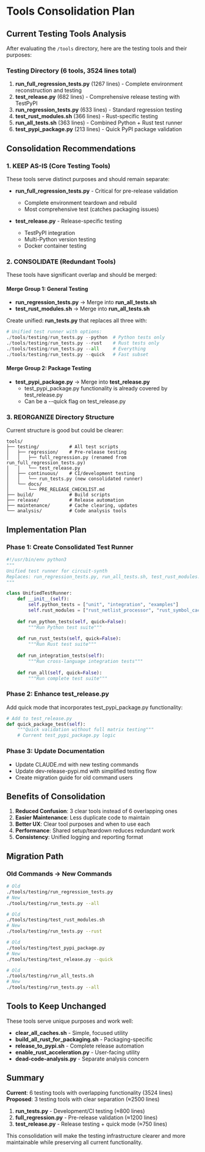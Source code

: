 # Tools Consolidation Plan

## Current Testing Tools Analysis

After evaluating the `/tools` directory, here are the testing tools and their purposes:

### Testing Directory (6 tools, 3524 lines total)
1. **run_full_regression_tests.py** (1267 lines) - Complete environment reconstruction and testing
2. **test_release.py** (682 lines) - Comprehensive release testing with TestPyPI
3. **run_regression_tests.py** (633 lines) - Standard regression testing
4. **test_rust_modules.sh** (366 lines) - Rust-specific testing
5. **run_all_tests.sh** (363 lines) - Combined Python + Rust test runner
6. **test_pypi_package.py** (213 lines) - Quick PyPI package validation

## Consolidation Recommendations

### 1. KEEP AS-IS (Core Testing Tools)
These tools serve distinct purposes and should remain separate:

- **run_full_regression_tests.py** - Critical for pre-release validation
  - Complete environment teardown and rebuild
  - Most comprehensive test (catches packaging issues)
  
- **test_release.py** - Release-specific testing
  - TestPyPI integration
  - Multi-Python version testing
  - Docker container testing

### 2. CONSOLIDATE (Redundant Tools)
These tools have significant overlap and should be merged:

#### Merge Group 1: General Testing
- **run_regression_tests.py** → Merge into **run_all_tests.sh**
- **test_rust_modules.sh** → Merge into **run_all_tests.sh**

Create unified: **run_tests.py** that replaces all three with:
```python
# Unified test runner with options:
./tools/testing/run_tests.py --python  # Python tests only
./tools/testing/run_tests.py --rust    # Rust tests only  
./tools/testing/run_tests.py --all     # Everything
./tools/testing/run_tests.py --quick   # Fast subset
```

#### Merge Group 2: Package Testing
- **test_pypi_package.py** → Merge into **test_release.py**
  - test_pypi_package.py functionality is already covered by test_release.py
  - Can be a --quick flag on test_release.py

### 3. REORGANIZE Directory Structure
Current structure is good but could be clearer:

```
tools/
├── testing/           # All test scripts
│   ├── regression/    # Pre-release testing
│   │   ├── full_regression.py (renamed from run_full_regression_tests.py)
│   │   └── test_release.py
│   ├── continuous/    # CI/development testing
│   │   └── run_tests.py (new consolidated runner)
│   └── docs/
│       └── PRE_RELEASE_CHECKLIST.md
├── build/             # Build scripts
├── release/           # Release automation
├── maintenance/       # Cache clearing, updates
└── analysis/          # Code analysis tools
```

## Implementation Plan

### Phase 1: Create Consolidated Test Runner
```python
#!/usr/bin/env python3
"""
Unified test runner for circuit-synth
Replaces: run_regression_tests.py, run_all_tests.sh, test_rust_modules.sh
"""

class UnifiedTestRunner:
    def __init__(self):
        self.python_tests = ["unit", "integration", "examples"]
        self.rust_modules = ["rust_netlist_processor", "rust_symbol_cache", ...]
        
    def run_python_tests(self, quick=False):
        """Run Python test suite"""
        
    def run_rust_tests(self, quick=False):
        """Run Rust test suite"""
        
    def run_integration_tests(self):
        """Run cross-language integration tests"""
        
    def run_all(self, quick=False):
        """Run complete test suite"""
```

### Phase 2: Enhance test_release.py
Add quick mode that incorporates test_pypi_package.py functionality:
```python
# Add to test_release.py
def quick_package_test(self):
    """Quick validation without full matrix testing"""
    # Current test_pypi_package.py logic
```

### Phase 3: Update Documentation
- Update CLAUDE.md with new testing commands
- Update dev-release-pypi.md with simplified testing flow
- Create migration guide for old command users

## Benefits of Consolidation

1. **Reduced Confusion**: 3 clear tools instead of 6 overlapping ones
2. **Easier Maintenance**: Less duplicate code to maintain
3. **Better UX**: Clear tool purposes and when to use each
4. **Performance**: Shared setup/teardown reduces redundant work
5. **Consistency**: Unified logging and reporting format

## Migration Path

### Old Commands → New Commands
```bash
# Old
./tools/testing/run_regression_tests.py
# New  
./tools/testing/run_tests.py --all

# Old
./tools/testing/test_rust_modules.sh
# New
./tools/testing/run_tests.py --rust

# Old
./tools/testing/test_pypi_package.py
# New
./tools/testing/test_release.py --quick

# Old
./tools/testing/run_all_tests.sh
# New
./tools/testing/run_tests.py --all
```

## Tools to Keep Unchanged

These tools serve unique purposes and work well:

- **clear_all_caches.sh** - Simple, focused utility
- **build_all_rust_for_packaging.sh** - Packaging-specific
- **release_to_pypi.sh** - Complete release automation
- **enable_rust_acceleration.py** - User-facing utility
- **dead-code-analysis.py** - Separate analysis concern

## Summary

**Current**: 6 testing tools with overlapping functionality (3524 lines)
**Proposed**: 3 testing tools with clear separation (≈2500 lines)

1. **run_tests.py** - Development/CI testing (≈800 lines)
2. **full_regression.py** - Pre-release validation (≈1200 lines)  
3. **test_release.py** - Release testing + quick mode (≈750 lines)

This consolidation will make the testing infrastructure clearer and more maintainable while preserving all current functionality.